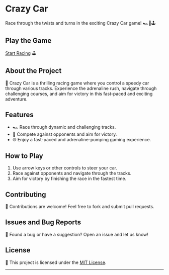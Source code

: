 # Crazy Car

Race through the twists and turns in the exciting Crazy Car game! 🏎️🏁🕹️

## Play the Game

[Start Racing](https://aryan0-1maurya.github.io/crazy-car/) 🕹️

## About the Project

📜 Crazy Car is a thrilling racing game where you control a speedy car through various tracks. Experience the adrenaline rush, navigate through challenging courses, and aim for victory in this fast-paced and exciting adventure.

## Features

- 🏎️ Race through dynamic and challenging tracks.
- 🏁 Compete against opponents and aim for victory.
- 🌐 Enjoy a fast-paced and adrenaline-pumping gaming experience.

## How to Play

1. Use arrow keys or other controls to steer your car.
2. Race against opponents and navigate through the tracks.
3. Aim for victory by finishing the race in the fastest time.

## Contributing

🤝 Contributions are welcome! Feel free to fork and submit pull requests.

## Issues and Bug Reports

🐛 Found a bug or have a suggestion? Open an issue and let us know!

## License

📄 This project is licensed under the [MIT License](LICENSE).

---
